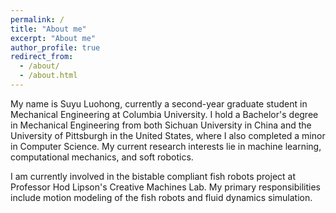 ```yaml
---
permalink: /
title: "About me"
excerpt: "About me"
author_profile: true
redirect_from: 
  - /about/
  - /about.html
---
```


My name is Suyu Luohong, currently a second-year graduate student in Mechanical Engineering at Columbia University. I hold a Bachelor's degree in Mechanical Engineering from both Sichuan University in China and the University of Pittsburgh in the United States, where I also completed a minor in Computer Science. My current research interests lie in machine learning, computational mechanics, and soft robotics.

I am currently involved in the bistable compliant fish robots project at Professor Hod Lipson's Creative Machines Lab. My primary responsibilities include motion modeling of the fish robots and fluid dynamics simulation.

